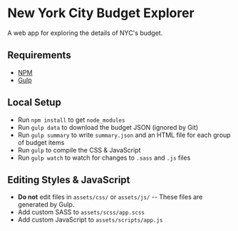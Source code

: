 # New York City Budget Explorer

A web app for exploring the details of NYC's budget.

## Requirements

+ [NPM](https://www.npmjs.com/)
+ [Gulp](http://gulpjs.com/)

## Local Setup

+ Run `npm install` to get `node_modules`
+ Run `gulp data` to download the budget JSON (ignored by Git)
+ Run `gulp summary` to write `summary.json` and an HTML file for each group of budget items
+ Run `gulp` to compile the CSS & JavaScript
+ Run `gulp watch` to watch for changes to `.sass` and `.js` files

## Editing Styles & JavaScript

+ **Do not** edit files in `assets/css/` or `assets/js/` -- These files are generated by Gulp.
+ Add custom SASS to `assets/scss/app.scss`
+ Add custom JavaScript to `assets/scripts/app.js`
